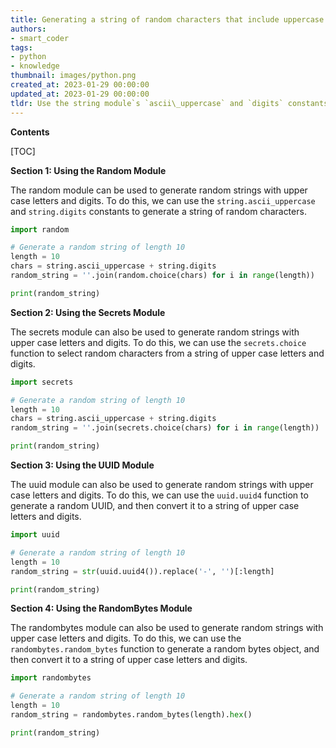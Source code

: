 ```yaml
---
title: Generating a string of random characters that include uppercase letters and numbers
authors:
- smart_coder
tags:
- python
- knowledge
thumbnail: images/python.png
created_at: 2023-01-29 00:00:00
updated_at: 2023-01-29 00:00:00
tldr: Use the string module`s `ascii\_uppercase` and `digits` constants with the random.choices() function to generate a random string with upper case letters and digits.
---
```


**Contents**

[TOC]

**Section 1: Using the Random Module**

The random module can be used to generate random strings with upper case letters and digits. To do this, we can use the `string.ascii_uppercase` and `string.digits` constants to generate a string of random characters.

```python
import random

# Generate a random string of length 10
length = 10
chars = string.ascii_uppercase + string.digits
random_string = ''.join(random.choice(chars) for i in range(length))

print(random_string)
```

**Section 2: Using the Secrets Module**

The secrets module can also be used to generate random strings with upper case letters and digits. To do this, we can use the `secrets.choice` function to select random characters from a string of upper case letters and digits.

```python
import secrets

# Generate a random string of length 10
length = 10
chars = string.ascii_uppercase + string.digits
random_string = ''.join(secrets.choice(chars) for i in range(length))

print(random_string)
```

**Section 3: Using the UUID Module**

The uuid module can also be used to generate random strings with upper case letters and digits. To do this, we can use the `uuid.uuid4` function to generate a random UUID, and then convert it to a string of upper case letters and digits.

```python
import uuid

# Generate a random string of length 10
length = 10
random_string = str(uuid.uuid4()).replace('-', '')[:length]

print(random_string)
```

**Section 4: Using the RandomBytes Module**

The randombytes module can also be used to generate random strings with upper case letters and digits. To do this, we can use the `randombytes.random_bytes` function to generate a random bytes object, and then convert it to a string of upper case letters and digits.

```python
import randombytes

# Generate a random string of length 10
length = 10
random_string = randombytes.random_bytes(length).hex()

print(random_string)
```
